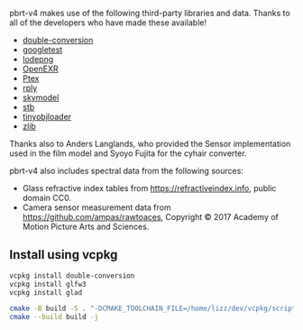 
pbrt-v4 makes use of the following third-party libraries and data. Thanks
to all of the developers who have made these available!

* [double-conversion](https://github.com/google/double-conversion)
* [googletest](https://github.com/google/googletest)
* [lodepng](https://lodev.org/lodepng/)
* [OpenEXR](http:://www.openexr.com)
* [Ptex](http://ptex.us/)
* [rply](http://w3.impa.br/~diego/software/rply/)
* [skymodel](https://cgg.mff.cuni.cz/projects/SkylightModelling/)
* [stb](https://github.com/nothings/stb)
* [tinyobjloader](https://github.com/tinyobjloader/tinyobjloader)
* [zlib](https://zlib.net/)

Thanks also to Anders Langlands, who provided the Sensor implementation
used in the film model and Syoyo Fujita for the cyhair converter.

pbrt-v4 also includes spectral data from the following sources:

* Glass refractive index tables from https://refractiveindex.info, public
  domain CC0.
* Camera sensor measurement data from https://github.com/ampas/rawtoaces,
  Copyright © 2017 Academy of Motion Picture Arts and Sciences.

## Install using vcpkg

```bash
vcpkg install double-conversion
vcpkg install glfw3
vcpkg install glad

cmake -B build -S . "-DCMAKE_TOOLCHAIN_FILE=/home/lizz/dev/vcpkg/scripts/buildsystems/vcpkg.cmake"
cmake --build build -j
```
